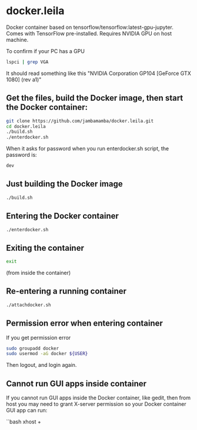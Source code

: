 # docker.leila
Docker container based on tensorflow/tensorflow:latest-gpu-jupyter.
Comes with TensorFlow pre-installed.
Requires NVIDIA GPU on host machine.

To confirm if your PC has a GPU
```bash
lspci | grep VGA
```
It should read something like this "NVIDIA Corporation GP104 [GeForce GTX 1080] (rev a1)"

## Get the files, build the Docker image, then start the Docker container:
```bash
git clone https://github.com/jambamamba/docker.leila.git
cd docker.leila
./build.sh
./enterdocker.sh
```
When it asks for password when you run enterdocker.sh script, the password is:
```bash
dev
```

## Just building the Docker image
```bash
./build.sh
```

## Entering the Docker container
```bash
./enterdocker.sh
```

## Exiting the container
```bash
exit 
```
(from inside the container)

## Re-entering a running container
```bash
./attachdocker.sh
```

## Permission error when entering container

If you get permission error

```bash
sudo groupadd docker
sudo usermod -aG docker ${USER}
```

Then logout, and login again.

## Cannot run GUI apps inside container

If you cannot run GUI apps inside the Docker container, like gedit, then from host you may need to grant X-server permission so your Docker container GUI app can run:

``bash
xhost +
```
